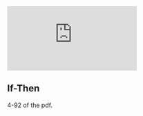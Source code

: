 ![ARM Architecture Reference Manual Thumb-2 Supplement](https://github.com/young170/Books/blob/main/24-1/MicroProcessor/arm_arch_ref_man-thumb_2sup.pdf)

## If-Then
4-92 of the pdf.
